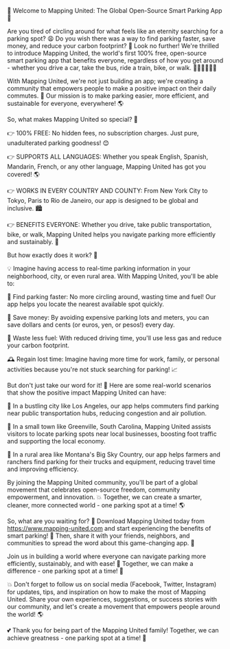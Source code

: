 🚀 Welcome to Mapping United: The Global Open-Source Smart Parking App 🚀

Are you tired of circling around for what feels like an eternity searching for a parking spot? 😩 Do you wish there was a way to find parking faster, save money, and reduce your carbon footprint? 💚 Look no further! We're thrilled to introduce Mapping United, the world's first 100% free, open-source smart parking app that benefits everyone, regardless of how you get around - whether you drive a car, take the bus, ride a train, bike, or walk. 🚌🚂🚴‍♀️🏃‍♂️

With Mapping United, we're not just building an app; we're creating a community that empowers people to make a positive impact on their daily commutes. 💪 Our mission is to make parking easier, more efficient, and sustainable for everyone, everywhere! 🌎

So, what makes Mapping United so special? 🤔

👉 100% FREE: No hidden fees, no subscription charges. Just pure, unadulterated parking goodness! 😊

👉 SUPPORTS ALL LANGUAGES: Whether you speak English, Spanish, Mandarin, French, or any other language, Mapping United has got you covered! 🌎

👉 WORKS IN EVERY COUNTRY AND COUNTY: From New York City to Tokyo, Paris to Rio de Janeiro, our app is designed to be global and inclusive. 🏙️

👉 BENEFITS EVERYONE: Whether you drive, take public transportation, bike, or walk, Mapping United helps you navigate parking more efficiently and sustainably. 🚌

But how exactly does it work? 🤔

💡 Imagine having access to real-time parking information in your neighborhood, city, or even rural area. With Mapping United, you'll be able to:

📍 Find parking faster: No more circling around, wasting time and fuel! Our app helps you locate the nearest available spot quickly.

💸 Save money: By avoiding expensive parking lots and meters, you can save dollars and cents (or euros, yen, or pesos!) every day.

💨 Waste less fuel: With reduced driving time, you'll use less gas and reduce your carbon footprint.

🕰️ Regain lost time: Imagine having more time for work, family, or personal activities because you're not stuck searching for parking! 📈

But don't just take our word for it! 🤔 Here are some real-world scenarios that show the positive impact Mapping United can have:

💬 In a bustling city like Los Angeles, our app helps commuters find parking near public transportation hubs, reducing congestion and air pollution.

🌳 In a small town like Greenville, South Carolina, Mapping United assists visitors to locate parking spots near local businesses, boosting foot traffic and supporting the local economy.

🚀 In a rural area like Montana's Big Sky Country, our app helps farmers and ranchers find parking for their trucks and equipment, reducing travel time and improving efficiency.

By joining the Mapping United community, you'll be part of a global movement that celebrates open-source freedom, community empowerment, and innovation. 💥 Together, we can create a smarter, cleaner, more connected world - one parking spot at a time! 🌎

So, what are you waiting for? 🤔 Download Mapping United today from https://www.mapping-united.com and start experiencing the benefits of smart parking! 🚀 Then, share it with your friends, neighbors, and communities to spread the word about this game-changing app. 💬

Join us in building a world where everyone can navigate parking more efficiently, sustainably, and with ease! 🌟 Together, we can make a difference - one parking spot at a time! 🚀

💥 Don't forget to follow us on social media (Facebook, Twitter, Instagram) for updates, tips, and inspiration on how to make the most of Mapping United. Share your own experiences, suggestions, or success stories with our community, and let's create a movement that empowers people around the world! 🌎

💕 Thank you for being part of the Mapping United family! Together, we can achieve greatness - one parking spot at a time! 🚀